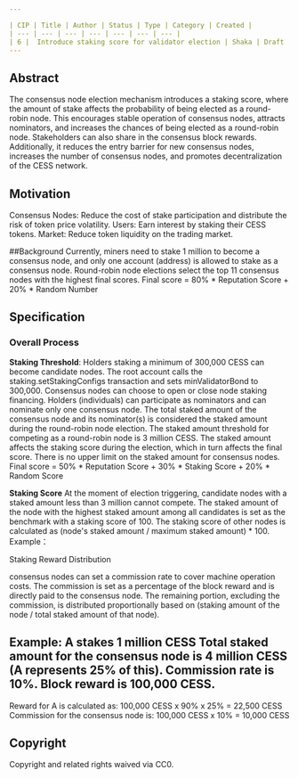 ```yaml
---

| CIP | Title | Author | Status | Type | Category | Created |
| --- | --- | --- | --- | --- | --- | --- |
| 6 |  Introduce staking score for validator election | Shaka | Draft | Standards | Core | 23/07/05 |
---
```


## Abstract
The consensus node election mechanism introduces a staking score, where the amount of stake affects the probability of being elected as a round-robin node. This encourages stable operation of consensus nodes, attracts nominators, and increases the chances of being elected as a round-robin node. Stakeholders can also share in the consensus block rewards. Additionally, it reduces the entry barrier for new consensus nodes, increases the number of consensus nodes, and promotes decentralization of the CESS network.

## Motivation
Consensus Nodes: Reduce the cost of stake participation and distribute the risk of token price volatility. 
Users: Earn interest by staking their CESS tokens. 
Market: Reduce token liquidity on the trading market.

##Background
Currently, miners need to stake 1 million to become a consensus node, and only one account (address) is allowed to stake as a consensus node. 
Round-robin node elections select the top 11 consensus nodes with the highest final scores. 
Final score = 80% * Reputation Score + 20% * Random Number

## Specification

### Overall Process

**Staking Threshold**:
Holders staking a minimum of 300,000 CESS can become candidate nodes. The root account calls the staking.setStakingConfigs transaction and sets minValidatorBond to 300,000.
Consensus nodes can choose to open or close node staking financing. Holders (individuals) can participate as nominators and can nominate only one consensus node. The total staked amount of the consensus node and its nominator(s) is considered the staked amount during the round-robin node election.
The staked amount threshold for competing as a round-robin node is 3 million CESS. The staked amount affects the staking score during the election, which in turn affects the final score. There is no upper limit on the staked amount for consensus nodes. Final score = 50% * Reputation Score + 30% * Staking Score + 20% * Random Score

**Staking Score**
At the moment of election triggering, candidate nodes with a staked amount less than 3 million cannot compete. The staked amount of the node with the highest staked amount among all candidates is set as the benchmark with a staking score of 100. The staking score of other nodes is calculated as (node's staked amount / maximum staked amount) * 100.
Example：




Staking Reward Distribution

consensus nodes can set a commission rate to cover machine operation costs. The commission is set as a percentage of the block reward and is directly paid to the consensus node. The remaining portion, excluding the commission, is distributed proportionally based on (staking amount of the node / total staked amount of that node).

Example: 
A stakes 1 million CESS
Total staked amount for the consensus node is 4 million CESS (A represents 25% of this). 
Commission rate is 10%. Block reward is 100,000 CESS.
-------------------------------------------------------
Reward for A is calculated as: 100,000 CESS x 90% x 25% = 22,500 CESS 
Commission for the consensus node is: 100,000 CESS x 10% = 10,000 CESS

## Copyright
Copyright and related rights waived via CC0.
